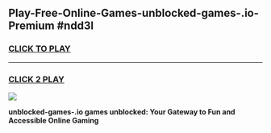 
## Play-Free-Online-Games-unblocked-games-.io-Premium #ndd3l
<h3>
<a href="https://premium.freeplayer.one?title=unblocked-games-.io&ref=8M">CLICK TO PLAY</a></h3>
<hr>

<h3>
<a href="https://premium.freeplayer.one?title=unblocked-games-.io&ref=8M">CLICK 2 PLAY</a>
  
</h3>

<a href="https://premium.freeplayer.one?title=unblocked-games-.io&ref=8M"><img src="https://clearcache.store/games.png"></a>


**unblocked-games-.io games unblocked: Your Gateway to Fun and Accessible Online Gaming**
